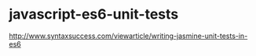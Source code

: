 # javascript-es6-unit-tests

http://www.syntaxsuccess.com/viewarticle/writing-jasmine-unit-tests-in-es6
